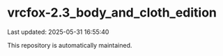 # vrcfox-2.3_body_and_cloth_edition

Last updated: 2025-05-31 16:55:40

This repository is automatically maintained.
